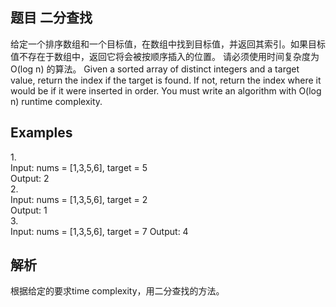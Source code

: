 ## 题目 **二分查找**
给定一个排序数组和一个目标值，在数组中找到目标值，并返回其索引。如果目标值不存在于数组中，返回它将会被按顺序插入的位置。
请必须使用时间复杂度为 O(log n) 的算法。
Given a sorted array of distinct integers and a target value, return the index if the target is found. If not, return the index where it would be if it were inserted in order.
You must write an algorithm with O(log n) runtime complexity.
## Examples
1.<br>
Input: nums = [1,3,5,6], target = 5<br>
Output: 2<br>
2.<br>
Input: nums = [1,3,5,6], target = 2<br>
Output: 1<br>
3.<br>
Input: nums = [1,3,5,6], target = 7
Output: 4
## 解析
根据给定的要求time complexity，用二分查找的方法。


